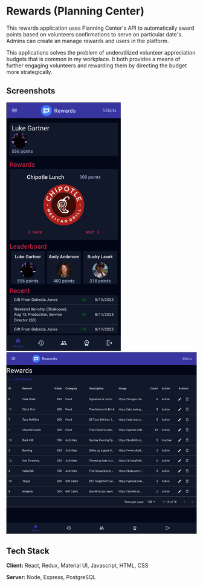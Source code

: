 # Rewards (Planning Center)

This rewards application uses Planning Center's API to automatically award points based on volunteers confirmations to serve on particular date's. Admins can create an manage rewards and users in the platform.

This applications solves the problem of underutilized volunteer appreciation budgets that is common in my workplace. It both provides a means of further engaging volunteers and rewarding them by directing the budget more strategically.

## Screenshots

![App Screenshot](./src/utils/images/screenshot-home.png)
![App Screenshot](./src/utils/images/screenshot-admin.png)

## Tech Stack

**Client:** React, Redux, Material UI, Javascript, HTML, CSS

**Server:** Node, Express, PostgreSQL
